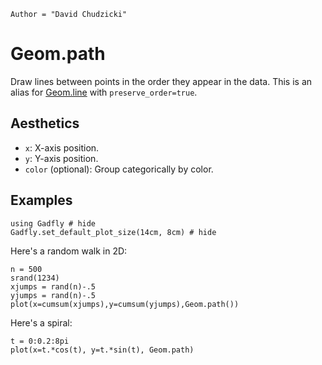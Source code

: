 ```@meta
Author = "David Chudzicki"
```

# Geom.path

Draw lines between points in the order they appear in the data. This is an
alias for [Geom.line](@ref) with `preserve_order=true`.

## Aesthetics

  * `x`: X-axis position.
  * `y`: Y-axis position.
  * `color` (optional): Group categorically by color.

## Examples

```@example 1
using Gadfly # hide
Gadfly.set_default_plot_size(14cm, 8cm) # hide
```
Here's a random walk in 2D:

```@example 1
n = 500
srand(1234)
xjumps = rand(n)-.5
yjumps = rand(n)-.5
plot(x=cumsum(xjumps),y=cumsum(yjumps),Geom.path())
```
Here's a spiral:

```@example 1
t = 0:0.2:8pi
plot(x=t.*cos(t), y=t.*sin(t), Geom.path)
```
